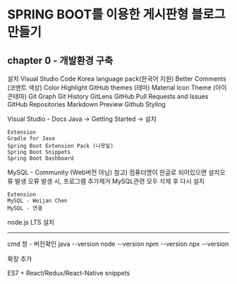 # SPRING BOOT를 이용한 게시판형 블로그 만들기

## chapter 0 - 개발환경 구축
설치
Visual Studio Code
    Korea language pack(한국어 지원)
    Better Comments (코멘트 색상)
    Color Highlight
    GitHub themes (테마)
    Material Icon Theme (아이콘테마)
    Git Graph
    Git History
    GitLens
    GitHub Pull Requests and Issues
    GitHub Repositories
    Markdown Preview Github Styling

Visual Studio - Docs
    Java -> Getting Started -> 설치
    
    Extension
    Gradle for Java
    Spring Boot Extension Pack (나뭇잎)
    Spring Boot Snippets
    Spring Boot Dashboard


MySQL - Community (Web버전 아님)
    참고) 컴퓨터명이 한글로 되어있으면 설치오류 발생
    오류 발생 시, 프로그램 추가제거 MySQL관련 모두 삭제 후 다시 설치

    Extension
    MySQL - Weijan Chen
    MySQL - 연결


node.js LTS 설치



---

cmd 창 - 버전확인
java --version
node --version
npm --version
npx --version

확장 추가

ES7 + React/Redux/React-Native snippets